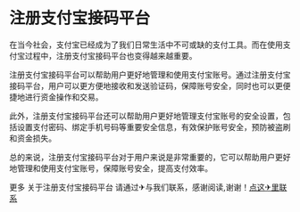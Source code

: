 # 注册支付宝接码平台

在当今社会，支付宝已经成为了我们日常生活中不可或缺的支付工具。而在使用支付宝过程中，注册支付宝接码平台也变得越来越重要。

注册支付宝接码平台可以帮助用户更好地管理和使用支付宝账号。通过注册支付宝接码平台，用户可以更方便地接收和发送验证码，保障账号安全，同时也可以更便捷地进行资金操作和交易。

此外，注册支付宝接码平台还可以帮助用户更好地管理支付宝账号的安全设置，包括设置支付密码、绑定手机号码等重要安全信息，有效保护账号安全，预防被盗刷和资金损失。

总的来说，注册支付宝接码平台对于用户来说是非常重要的，它可以帮助用户更好地管理和使用支付宝账号，保障账号安全，提高支付效率。

更多 关于注册支付宝接码平台 请通过✈与我们联系，感谢阅读,谢谢！[点这✈里联系](https://acc.k02.cc)